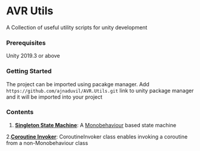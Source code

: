 # AVR Utils
A Collection of useful utility scripts for unity development
### Prerequisites
Unity 2019.3 or above
### Getting Started
The project can be imported using pacakge manager. Add ```https://github.com/ajnaduvil/AVR.Utils.git``` link to unity package manager and it will be imported into your project

### Contents
1. **[Singleton State Machine](https://github.com/ajnaduvil/AVR.Utils/tree/master/Runtime/SingletonStateMachine)**: A [Monobehaviour](https://docs.unity3d.com/ScriptReference/MonoBehaviour.html) based state machine

2.**[Coroutine Invoker](https://github.com/ajnaduvil/AVR.Utils/tree/master/Runtime/CoroutineInvoker)**: CoroutineInvoker class enables invoking a coroutine from a non-Monobehaviour class
